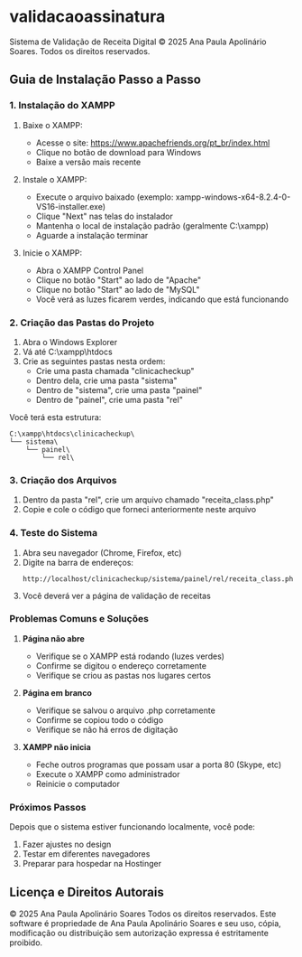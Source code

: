 # validacaoassinatura
 Sistema de Validação de Receita Digital
© 2025 Ana Paula Apolinário Soares. Todos os direitos reservados.

## Guia de Instalação Passo a Passo

### 1. Instalação do XAMPP

1. Baixe o XAMPP:
   - Acesse o site: https://www.apachefriends.org/pt_br/index.html
   - Clique no botão de download para Windows
   - Baixe a versão mais recente

2. Instale o XAMPP:
   - Execute o arquivo baixado (exemplo: xampp-windows-x64-8.2.4-0-VS16-installer.exe)
   - Clique "Next" nas telas do instalador
   - Mantenha o local de instalação padrão (geralmente C:\xampp)
   - Aguarde a instalação terminar

3. Inicie o XAMPP:
   - Abra o XAMPP Control Panel
   - Clique no botão "Start" ao lado de "Apache"
   - Clique no botão "Start" ao lado de "MySQL"
   - Você verá as luzes ficarem verdes, indicando que está funcionando

### 2. Criação das Pastas do Projeto

1. Abra o Windows Explorer
2. Vá até C:\xampp\htdocs
3. Crie as seguintes pastas nesta ordem:
   - Crie uma pasta chamada "clinicacheckup"
   - Dentro dela, crie uma pasta "sistema"
   - Dentro de "sistema", crie uma pasta "painel"
   - Dentro de "painel", crie uma pasta "rel"

Você terá esta estrutura:
```
C:\xampp\htdocs\clinicacheckup\
└── sistema\
    └── painel\
        └── rel\
```

### 3. Criação dos Arquivos

1. Dentro da pasta "rel", crie um arquivo chamado "receita_class.php"
2. Copie e cole o código que forneci anteriormente neste arquivo

### 4. Teste do Sistema

1. Abra seu navegador (Chrome, Firefox, etc)
2. Digite na barra de endereços:
   ```
   http://localhost/clinicacheckup/sistema/painel/rel/receita_class.php
   ```
3. Você deverá ver a página de validação de receitas

### Problemas Comuns e Soluções

1. **Página não abre**
   - Verifique se o XAMPP está rodando (luzes verdes)
   - Confirme se digitou o endereço corretamente
   - Verifique se criou as pastas nos lugares certos

2. **Página em branco**
   - Verifique se salvou o arquivo .php corretamente
   - Confirme se copiou todo o código
   - Verifique se não há erros de digitação

3. **XAMPP não inicia**
   - Feche outros programas que possam usar a porta 80 (Skype, etc)
   - Execute o XAMPP como administrador
   - Reinicie o computador

### Próximos Passos

Depois que o sistema estiver funcionando localmente, você pode:
1. Fazer ajustes no design
2. Testar em diferentes navegadores
3. Preparar para hospedar na Hostinger

## Licença e Direitos Autorais

© 2025 Ana Paula Apolinário Soares
Todos os direitos reservados. Este software é propriedade de Ana Paula Apolinário Soares e seu uso, cópia, modificação ou distribuição sem autorização expressa é estritamente proibido.
